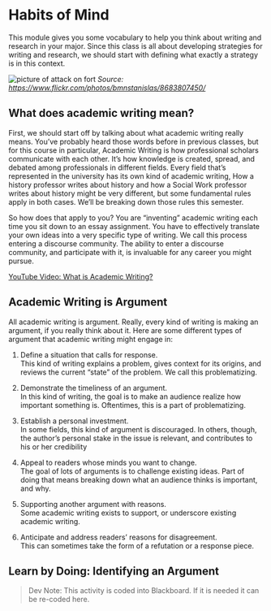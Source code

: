 # Habits of Mind
This module gives you some vocabulary to help you think about writing and research in your major. Since this class is all about developing strategies for writing and research, we should start with defining what exactly a strategy is in this context.

![picture of attack on fort](assets/strategy.jpg)
*Source: https://www.flickr.com/photos/bmnstanislas/8683807450/* 

## What does academic writing mean?
First, we should start off by talking about what academic writing really means. You’ve probably heard those words before in previous classes, but for this course in particular, Academic Writing is how professional scholars communicate with each other. It’s how knowledge is created, spread, and debated among professionals in different fields. Every field that’s represented in the university has its own kind of academic writing, How a history professor writes about history and how a Social Work professor writes about history might be very different, but some fundamental rules apply in both cases. We’ll be breaking down those rules this semester.

So how does that apply to you? You are “inventing” academic writing each time you sit down to an essay assignment. You have to effectively translate your own ideas into a very specific type of writing. We call this process entering a discourse community. The ability to enter a discourse community, and participate with it, is invaluable for any career you might pursue.

[YouTube Video: What is Academic Writing?](https://www.youtube.com/watch?v=9U1XH89m_VI)

## Academic Writing is Argument 

All academic writing is argument. Really, every kind of writing is making an argument, if you really think about it. Here are some different types of argument that academic writing might engage in:

1. Define a situation that calls for response.  
This kind of writing explains a problem, gives context for its origins, and reviews the current “state” of the problem. We call this problematizing.

2. Demonstrate the timeliness of an argument.  
In this kind of writing, the goal is to make an audience realize how important something is. Oftentimes, this is a part of problematizing.

3. Establish a personal investment.  
In some fields, this kind of argument is discouraged. In others, though, the author’s personal stake in the issue is relevant, and contributes to his or her credibility

4. Appeal to readers whose minds you want to change.  
The goal of lots of arguments is to challenge existing ideas. Part of doing that means breaking down what an audience thinks is important, and why.

5. Supporting another argument with reasons.  
Some academic writing exists to support, or underscore existing academic writing.

6. Anticipate and address readers’ reasons for disagreement.  
This can sometimes take the form of a refutation or a response piece.

## Learn by Doing: Identifying an Argument 
> Dev Note: This activity is coded into Blackboard. If it is needed it can be re-coded here. 

